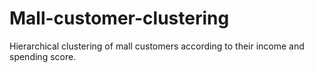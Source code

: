 # Mall-customer-clustering
Hierarchical clustering of mall customers according to their income and spending score.
